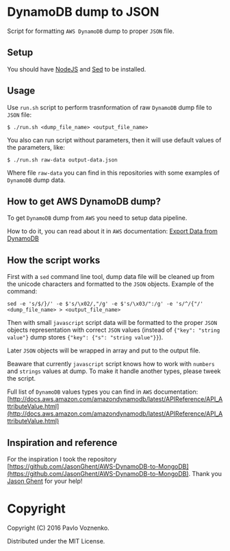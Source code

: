 # DynamoDB dump to JSON

Script for formatting `AWS DynamoDB` dump to proper `JSON` file.

## Setup

You should have [NodeJS](https://nodejs.org/en/) and [Sed](https://en.wikipedia.org/wiki/Sed) to be installed.

## Usage

Use `run.sh` script to perform trasnformation of raw `DynamoDB` dump file to `JSON` file:

```
$ ./run.sh <dump_file_name> <output_file_name>
```

You also can run script without parameters, then it will use default values of the parameters, like:

```
$ ./run.sh raw-data output-data.json
```

Where file `raw-data` you can find in this repositories with some examples of `DynamoDB` dump data.

## How to get AWS DynamoDB dump?

To get `DynamoDB` dump from `AWS` you need to setup data pipeline. 

How to do it, you can read about it in `AWS` documentation:
[Export Data from DynamoDB](http://docs.aws.amazon.com/datapipeline/latest/DeveloperGuide/dp-importexport-ddb-part2.html)

## How the script works

First with a `sed` command line tool, dump data file will be cleaned up from the unicode characters and formatted to the `JSON` objects. Example of the command:

```
sed -e 's/$/}/' -e $'s/\x02/,"/g' -e $'s/\x03/":/g' -e 's/^/{"/' <dump_file_name> > <output_file_name>
```

Then with small `javascript` script data will be formatted to the proper `JSON` objects representation with correct `JSON` values (instead of `{"key": "string value"}` dump stores `{"key": {"s": "string value"}}`). 

Later `JSON` objects will be wrapped in array and put to the output file.

Beaware that currently `javascript` script knows how to work with `numbers` and `strings` values at dump. 
To make it handle another types, please tweek the script.

Full list of `DynamoDB` values types you can find in `AWS` documentation: 
[http://docs.aws.amazon.com/amazondynamodb/latest/APIReference/API_AttributeValue.html](http://docs.aws.amazon.com/amazondynamodb/latest/APIReference/API_AttributeValue.html)

## Inspiration and reference

For the inspiration I took the repository [https://github.com/JasonGhent/AWS-DynamoDB-to-MongoDB](https://github.com/JasonGhent/AWS-DynamoDB-to-MongoDB). Thank you [Jason Ghent](https://github.com/JasonGhent) for your help!

# Copyright

Copyright (C) 2016 Pavlo Voznenko.

Distributed under the MIT License.
